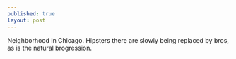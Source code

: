 ```yaml
---
published: true
layout: post
---
```


Neighborhood in Chicago. Hipsters there are slowly being replaced by bros, as is the natural brogression.
